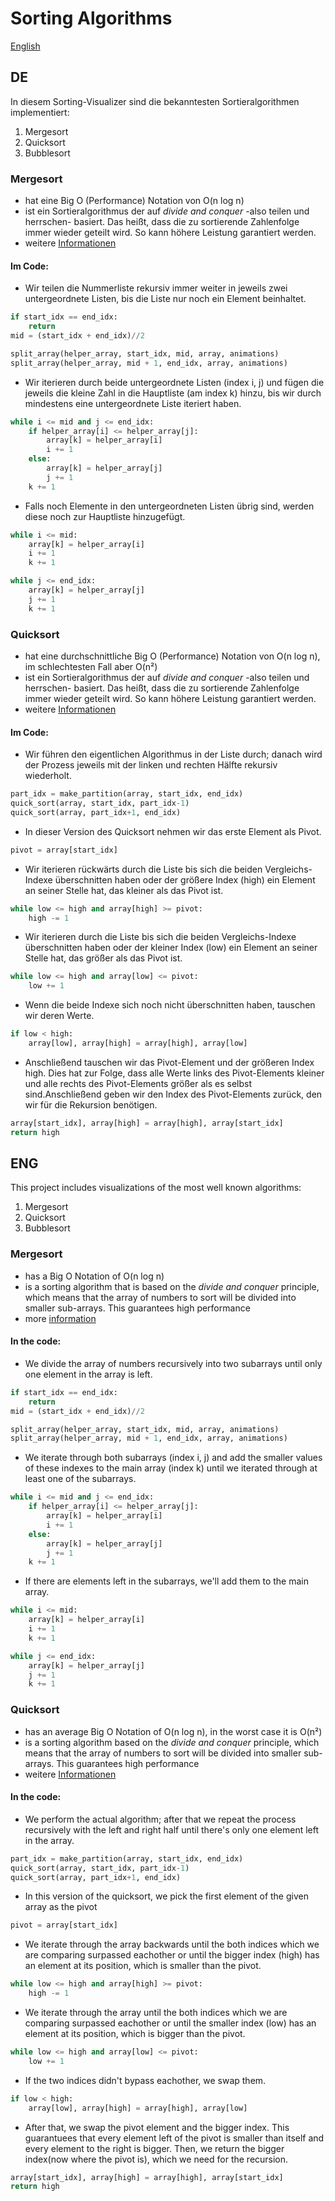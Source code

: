 # Sorting Algorithms

[English](https://github.com/floriankulig/SortingVisualizer/src/sorts#eng)

## DE

In diesem Sorting-Visualizer sind die bekanntesten Sortieralgorithmen implementiert:

1. Mergesort
2. Quicksort
3. Bubblesort

### Mergesort

- hat eine Big O (Performance) Notation von O(n log n)
- ist ein Sortieralgorithmus der auf _divide and conquer_ -also teilen und herrschen- basiert. Das heißt, dass die zu sortierende Zahlenfolge immer wieder geteilt wird. So kann höhere Leistung garantiert werden.
- weitere [Informationen](https://de.wikipedia.org/wiki/Mergesort)

#### Im Code:

- Wir teilen die Nummerliste rekursiv immer weiter in jeweils zwei untergeordnete Listen, bis die Liste nur noch ein Element beinhaltet.

```python
if start_idx == end_idx:
    return
mid = (start_idx + end_idx)//2

split_array(helper_array, start_idx, mid, array, animations)
split_array(helper_array, mid + 1, end_idx, array, animations)
```

- Wir iterieren durch beide untergeordnete Listen (index i, j) und fügen die jeweils die kleine Zahl in die Hauptliste (am index k) hinzu, bis wir durch mindestens eine untergeordnete Liste iteriert haben.

```python
while i <= mid and j <= end_idx:
    if helper_array[i] <= helper_array[j]:
        array[k] = helper_array[i]
        i += 1
    else:
        array[k] = helper_array[j]
        j += 1
    k += 1
```

- Falls noch Elemente in den untergeordneten Listen übrig sind, werden diese noch zur Hauptliste hinzugefügt.

```python
while i <= mid:
    array[k] = helper_array[i]
    i += 1
    k += 1

while j <= end_idx:
    array[k] = helper_array[j]
    j += 1
    k += 1
```

### Quicksort

- hat eine durchschnittliche Big O (Performance) Notation von O(n log n), im schlechtesten Fall aber O(n²)
- ist ein Sortieralgorithmus der auf _divide and conquer_ -also teilen und herrschen- basiert. Das heißt, dass die zu sortierende Zahlenfolge immer wieder geteilt wird. So kann höhere Leistung garantiert werden.
- weitere [Informationen](https://de.wikipedia.org/wiki/Quicksort)

#### Im Code:

- Wir führen den eigentlichen Algorithmus in der Liste durch; danach wird der Prozess jeweils mit der linken und rechten Hälfte rekursiv wiederholt.

```python
part_idx = make_partition(array, start_idx, end_idx)
quick_sort(array, start_idx, part_idx-1)
quick_sort(array, part_idx+1, end_idx)
```

- In dieser Version des Quicksort nehmen wir das erste Element als Pivot.

```python
pivot = array[start_idx]
```

- Wir iterieren rückwärts durch die Liste bis sich die beiden Vergleichs-Indexe überschnitten haben oder der größere Index (high) ein Element an seiner Stelle hat, das kleiner als das Pivot ist.

```python
while low <= high and array[high] >= pivot:
    high -= 1
```

- Wir iterieren durch die Liste bis sich die beiden Vergleichs-Indexe überschnitten haben oder der kleiner Index (low) ein Element an seiner Stelle hat, das größer als das Pivot ist.

```python
while low <= high and array[low] <= pivot:
    low += 1
```

- Wenn die beide Indexe sich noch nicht überschnitten haben, tauschen wir deren Werte.

```python
if low < high:
    array[low], array[high] = array[high], array[low]
```

- Anschließend tauschen wir das Pivot-Element und der größeren Index high. Dies hat zur Folge, dass alle Werte links des Pivot-Elements kleiner und alle rechts des Pivot-Elements größer als es selbst sind.Anschließend geben wir den Index des Pivot-Elements zurück, den wir für die Rekursion benötigen.

```python
array[start_idx], array[high] = array[high], array[start_idx]
return high
```

## ENG

This project includes visualizations of the most well known algorithms:

1. Mergesort
2. Quicksort
3. Bubblesort

### Mergesort

- has a Big O Notation of O(n log n)
- is a sorting algorithm that is based on the _divide and conquer_ principle, which means that the array of numbers to sort will be divided into smaller sub-arrays. This guarantees high performance
- more [information](https://en.wikipedia.org/wiki/Mergesort)

#### In the code:

- We divide the array of numbers recursively into two subarrays until only one element in the array is left.

```python
if start_idx == end_idx:
    return
mid = (start_idx + end_idx)//2

split_array(helper_array, start_idx, mid, array, animations)
split_array(helper_array, mid + 1, end_idx, array, animations)
```

- We iterate through both subarrays (index i, j) and add the smaller values of these indexes to the main array (index k) until we iterated through at least one of the subarrays.

```python
while i <= mid and j <= end_idx:
    if helper_array[i] <= helper_array[j]:
        array[k] = helper_array[i]
        i += 1
    else:
        array[k] = helper_array[j]
        j += 1
    k += 1
```

- If there are elements left in the subarrays, we'll add them to the main array.

```python
while i <= mid:
    array[k] = helper_array[i]
    i += 1
    k += 1

while j <= end_idx:
    array[k] = helper_array[j]
    j += 1
    k += 1
```

### Quicksort

- has an average Big O Notation of O(n log n), in the worst case it is O(n²)
- is a sorting algorithm based on the _divide and conquer_ principle, which means that the array of numbers to sort will be divided into smaller sub-arrays. This guarantees high performance
- weitere [Informationen](https://en.wikipedia.org/wiki/Quicksort)

#### In the code:

- We perform the actual algorithm; after that we repeat the process recursively with the left and right half until there's only one element left in the array.

```python
part_idx = make_partition(array, start_idx, end_idx)
quick_sort(array, start_idx, part_idx-1)
quick_sort(array, part_idx+1, end_idx)
```

- In this version of the quicksort, we pick the first element of the given array as the pivot

```python
pivot = array[start_idx]
```

- We iterate through the array backwards until the both indices which we are comparing surpassed eachother or until the bigger index (high) has an element at its position, which is smaller than the pivot.

```python
while low <= high and array[high] >= pivot:
    high -= 1
```

- We iterate through the array until the both indices which we are comparing surpassed eachother or until the smaller index (low) has an element at its position, which is bigger than the pivot.

```python
while low <= high and array[low] <= pivot:
    low += 1
```

- If the two indices didn't bypass eachother, we swap them.

```python
if low < high:
    array[low], array[high] = array[high], array[low]
```

- After that, we swap the pivot element and the bigger index. This guarantuees that every element left of the pivot is smaller than itself and every element to the right is bigger. Then, we return the bigger index(now where the pivot is), which we need for the recursion.

```python
array[start_idx], array[high] = array[high], array[start_idx]
return high
```
